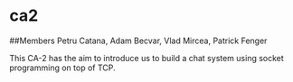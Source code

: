 # ca2
##Members
Petru Catana, Adam Becvar, Vlad Mircea, Patrick Fenger  

This CA-2 has the aim to introduce us to build a chat system using socket programming on top of TCP. 
